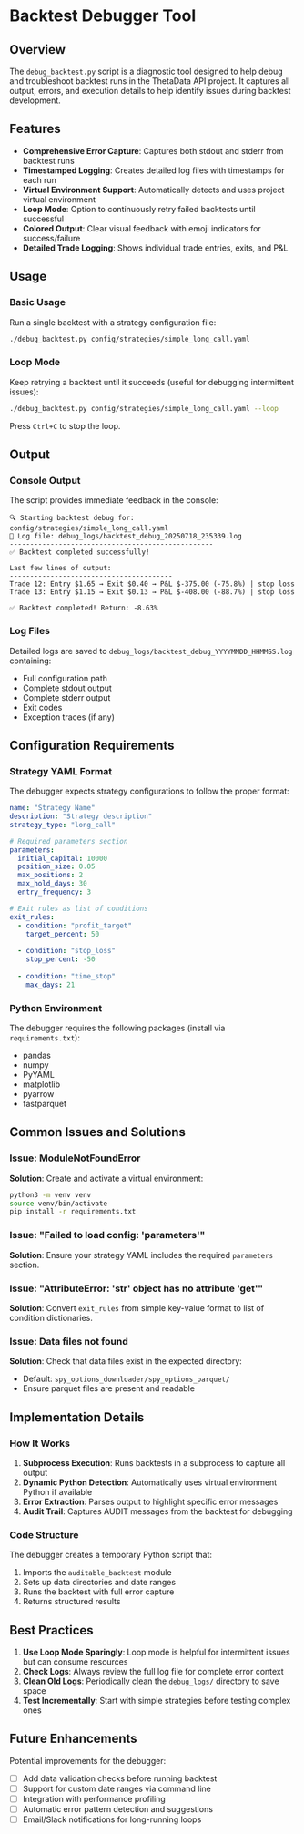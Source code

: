 # Backtest Debugger Tool

## Overview

The `debug_backtest.py` script is a diagnostic tool designed to help debug and troubleshoot backtest runs in the ThetaData API project. It captures all output, errors, and execution details to help identify issues during backtest development.

## Features

- **Comprehensive Error Capture**: Captures both stdout and stderr from backtest runs
- **Timestamped Logging**: Creates detailed log files with timestamps for each run
- **Virtual Environment Support**: Automatically detects and uses project virtual environment
- **Loop Mode**: Option to continuously retry failed backtests until successful
- **Colored Output**: Clear visual feedback with emoji indicators for success/failure
- **Detailed Trade Logging**: Shows individual trade entries, exits, and P&L

## Usage

### Basic Usage

Run a single backtest with a strategy configuration file:

```bash
./debug_backtest.py config/strategies/simple_long_call.yaml
```

### Loop Mode

Keep retrying a backtest until it succeeds (useful for debugging intermittent issues):

```bash
./debug_backtest.py config/strategies/simple_long_call.yaml --loop
```

Press `Ctrl+C` to stop the loop.

## Output

### Console Output

The script provides immediate feedback in the console:

```
🔍 Starting backtest debug for: config/strategies/simple_long_call.yaml
📝 Log file: debug_logs/backtest_debug_20250718_235339.log
--------------------------------------------------
✅ Backtest completed successfully!

Last few lines of output:
----------------------------------------
Trade 12: Entry $1.65 → Exit $0.40 → P&L $-375.00 (-75.8%) | stop loss
Trade 13: Entry $1.15 → Exit $0.13 → P&L $-408.00 (-88.7%) | stop loss

✅ Backtest completed! Return: -8.63%
```

### Log Files

Detailed logs are saved to `debug_logs/backtest_debug_YYYYMMDD_HHMMSS.log` containing:

- Full configuration path
- Complete stdout output
- Complete stderr output
- Exit codes
- Exception traces (if any)

## Configuration Requirements

### Strategy YAML Format

The debugger expects strategy configurations to follow the proper format:

```yaml
name: "Strategy Name"
description: "Strategy description"
strategy_type: "long_call"

# Required parameters section
parameters:
  initial_capital: 10000
  position_size: 0.05
  max_positions: 2
  max_hold_days: 30
  entry_frequency: 3

# Exit rules as list of conditions
exit_rules:
  - condition: "profit_target"
    target_percent: 50
    
  - condition: "stop_loss"
    stop_percent: -50
    
  - condition: "time_stop"
    max_days: 21
```

### Python Environment

The debugger requires the following packages (install via `requirements.txt`):

- pandas
- numpy
- PyYAML
- matplotlib
- pyarrow
- fastparquet

## Common Issues and Solutions

### Issue: ModuleNotFoundError

**Solution**: Create and activate a virtual environment:

```bash
python3 -m venv venv
source venv/bin/activate
pip install -r requirements.txt
```

### Issue: "Failed to load config: 'parameters'"

**Solution**: Ensure your strategy YAML includes the required `parameters` section.

### Issue: "AttributeError: 'str' object has no attribute 'get'"

**Solution**: Convert `exit_rules` from simple key-value format to list of condition dictionaries.

### Issue: Data files not found

**Solution**: Check that data files exist in the expected directory:
- Default: `spy_options_downloader/spy_options_parquet/`
- Ensure parquet files are present and readable

## Implementation Details

### How It Works

1. **Subprocess Execution**: Runs backtests in a subprocess to capture all output
2. **Dynamic Python Detection**: Automatically uses virtual environment Python if available
3. **Error Extraction**: Parses output to highlight specific error messages
4. **Audit Trail**: Captures AUDIT messages from the backtest for debugging

### Code Structure

The debugger creates a temporary Python script that:
1. Imports the `auditable_backtest` module
2. Sets up data directories and date ranges
3. Runs the backtest with full error capture
4. Returns structured results

## Best Practices

1. **Use Loop Mode Sparingly**: Loop mode is helpful for intermittent issues but can consume resources
2. **Check Logs**: Always review the full log file for complete error context
3. **Clean Old Logs**: Periodically clean the `debug_logs/` directory to save space
4. **Test Incrementally**: Start with simple strategies before testing complex ones

## Future Enhancements

Potential improvements for the debugger:

- [ ] Add data validation checks before running backtest
- [ ] Support for custom date ranges via command line
- [ ] Integration with performance profiling
- [ ] Automatic error pattern detection and suggestions
- [ ] Email/Slack notifications for long-running loops